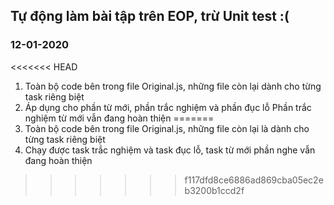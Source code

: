 ## Tự động làm bài tập trên EOP, trừ Unit test :(

### 12-01-2020
<<<<<<< HEAD
1. Toàn bộ code bên trong file Original.js, những file còn lại dành cho từng task riêng biệt
2. Áp dụng cho phần từ mới, phần trắc nghiệm và phần đục lỗ
   Phần trắc nghiệm từ mới vẫn đang hoàn thiện
=======
1. Toàn bộ code bên trong file Original.js, những file còn lại là dành cho từng task riêng biệt
2. Chạy được task trắc nghiệm và task đục lỗ, task từ mới phần nghe vẫn đang hoàn thiện
>>>>>>> f117dfd8ce6886ad869cba05ec2eb3200b1ccd2f
